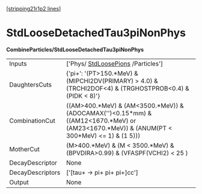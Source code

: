 [[stripping21r1p2 lines]](./stripping21r1p2-index)

# StdLooseDetachedTau3piNonPhys

**CombineParticles/StdLooseDetachedTau3piNonPhys**

|                  |                                                                                                                                                       |
|------------------|-------------------------------------------------------------------------------------------------------------------------------------------------------|
| Inputs           | ['Phys/ [StdLoosePions](./stripping21r1p2-stdloosepions) /Particles']                                                                               |
| DaughtersCuts    | {'pi+': '(PT\>150.\*MeV) & (MIPCHI2DV(PRIMARY) \> 4.0) & (TRCHI2DOF\<4) & (TRGHOSTPROB\<0.4) & (PIDK \< 8)'}                                          |
| CombinationCut   | ((AM\>400.\*MeV) & (AM\<3500.\*MeV)) & (ADOCAMAX('')\<0.15\*mm) & ((AM12\<1670.\*MeV) or (AM23\<1670.\*MeV)) & (ANUM(PT \< 300\*MeV) \<= 1) & (1 5))) |
| MotherCut        | (M\>400.\*MeV) & (M \< 3500.\*MeV) & (BPVDIRA\>0.99) & (VFASPF(VCHI2) \< 25 )                                                                         |
| DecayDescriptor  | None                                                                                                                                                  |
| DecayDescriptors | ['[tau+ -\> pi+ pi+ pi+]cc']                                                                                                                      |
| Output           | None                                                                                                                                                  |
